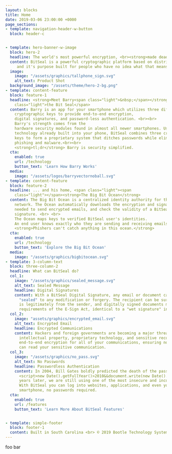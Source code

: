 ```yaml
---
layout: blocks
title: Home
date: 2019-03-06 23:00:00 +0000
page_sections:
- template: navigation-header-w-button
  block: header-c


- template: hero-banner-w-image
  block: hero-2
  headline: The world's most powerful encryption, <br><strong>made dead simple.</strong>
  content: BitSeal is a powerful cryptographic platform based on distributed asymmetric key cryptography,
     and it's purpose built for people who have no idea what that means.
  image:
    image: "/assets/graphics/tallphone_sign.svg"
    alt_text: Product Shot
  background_image: "/assets/theme/hero-2-bg.png"
- template: content-feature
  block: feature-1
  headline: <strong>Meet Barry<span class="light">&nbsp;</span></strong><span
    class="light">the Bit Seal</span>
  content: Barry is an app for your smartphone which utilizes three different
    cryptographic keys to provide end-to-end encryption,
    digital signatures, and password-less authentication. <br><br>
    Barry's strength comes from the
    hardware security modules found in almost all newer smartphones. Using the
    technology already built into your phone, BitSeal combines three cross-encrypted
    keys to form a proprietary system that ditches passwords while eliminating threats from
    phishing and malware.<br><br>
    <strong>tl;dr</strong> Barry is security simplified.
  cta:
    enabled: true
    url: /technology
    button_text: 'Learn How Barry Works'
  media:
    image: "/assets/logos/barryvectornoball.svg"
- template: content-feature
  block: feature-2
  headline: ... and his home, <span class="light"><span
    class="light"></span><strong>The Big Bit Ocean</strong>
  content: The Big Bit Ocean is a centralized identity authority for the BitSeal
    network. The Ocean automatically downloads the encryption and signature keys
    needed to send encrypted emails, and check the validity of a BitSeal
    signature. <br> <br>
    The Ocean maps keys to verified BitSeal user's identities.
    An end user knows exactly who they are sending and receiving emails from. <br> <br>
    <strong>Phishers can't catch anything in this ocean.</strong>
  cta:
    enabled: true
    url: /technology
    button_text: 'Explore the Big Bit Ocean'
  media:
    image: "/assets/graphics/bigbitocean.svg"
- template: 3-column-text
  block: three-column-2
  headline: What can BitSeal do?
  col_1:
    image: "/assets/graphics/sealed_message.svg"
    alt_text: Sealed Message
    headline: Digital Signatures
    content: With a BitSeal Digital Signature, any email or document can become electronically
      "sealed" to any modification or forgery. The recipient can be sure that the email or document
      is legitimately from the sender, and digitally signed documents meet the most stringent
      requirements of the E-Sign Act, identical to a "wet signature" in US courts.
  col_2:
    image: "assets/graphics/encrypted_email.svg"
    alt_text: Encrypted Email
    headline: Encrypted Communications
    content: Hackers and foreign governments are becoming a major threat to the security of
      intellectual property, proprietary technology, and sensitive records. BitSeal provides
      end-to-end encryption for all of your communications, ensuring no one (including us),
      can read your sensitive communication.
  col_3:
    image: "/assets/graphics/no_pass.svg"
    alt_text: No Passwords
    headline: Passwordless Authentication
    content: In 2004, Bill Gates boldly predicted the death of the password. Yet over
      <script>new Date().getFullYear()>2010&&document.write(new Date().getFullYear()-2004);</script>
      years later, we are still using one of the most insecure and inconvenient methods of authentication.
      With BitSeal you can log into websites, applications, and even your computer with just your
      smartphone, no passwords required.
  cta:
    enabled: true
    url: /features
    button_text: 'Learn More About BitSeal Features'


- template: simple-footer
  block: footer-1
  content: Built in South Carolina <br> © 2019 Bootle Technology Systems, LLC
---
```


foo bar
